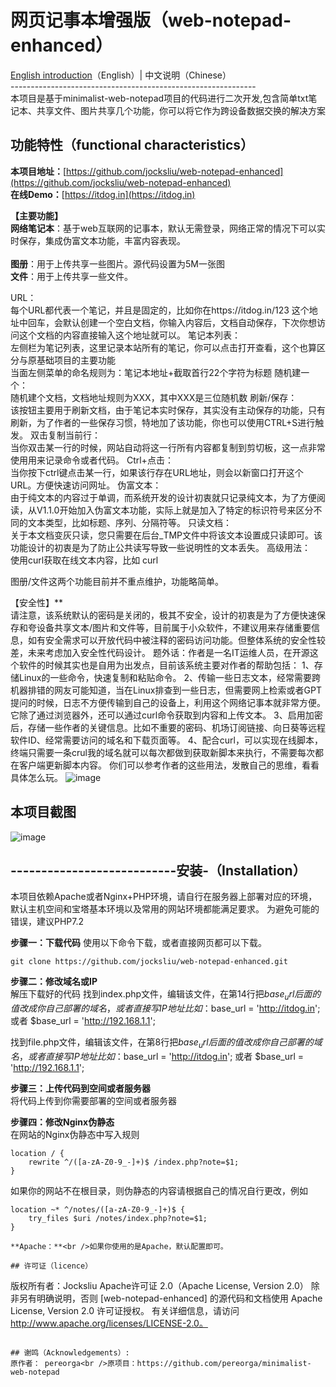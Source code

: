 # 网页记事本增强版（web-notepad-enhanced）
  [English introduction](https://github.com/jocksliu/web-notepad-enhanced/blob/main/README-English.md)（English）|   中文说明（Chinese）<br />
    -------------------------------------------------------------<br />
  本项目是基于minimalist-web-notepad项目的代码进行二次开发,包含简单txt笔记本、共享文件、图片共享几个功能，你可以将它作为跨设备数据交换的解决方案<br />

## **功能特性（functional characteristics）**

**本项目地址：**[https://github.com/jocksliu/web-notepad-enhanced](https://github.com/jocksliu/web-notepad-enhanced)<br />**在线Demo：**[https://itdog.in](https://itdog.in)

**【主要功能】**<br />**网络笔记本**：基于web互联网的记事本，默认无需登录，网络正常的情况下可以实时保存，集成伪富文本功能，丰富内容表现。<br /><br />**图册**：用于上传共享一些图片。源代码设置为5M一张图<br />**文件**：用于上传共享一些文件。

URL：<br />每个URL都代表一个笔记，并且是固定的，比如你在https://itdog.in/123 这个地址中回车，会默认创建一个空白文档，你输入内容后，文档自动保存，下次你想访问这个文档的内容直接输入这个地址就可以。
笔记本列表：<br />左侧栏为笔记列表，这里记录本站所有的笔记，你可以点击打开查看，这个也算区分与原基础项目的主要功能<br />当面左侧菜单的命名规则为：笔记本地址+截取首行22个字符为标题
随机建一个：<br />随机建个文档，文档地址规则为XXX，其中XXX是三位随机数
刷新/保存：<br />该按钮主要用于刷新文档，由于笔记本实时保存，其实没有主动保存的功能，只有刷新，为了作者的一些保存习惯，特地加了该功能，你也可以使用CTRL+S进行触发。
双击复制当前行：<br />当你双击某一行的时候，网站自动将这一行所有内容都复制到剪切板，这一点非常使用用来记录命令或者代码。
Ctrl+点击：<br />当你按下ctrl键点击某一行，如果该行存在URL地址，则会以新窗口打开这个URL。方便快速访问网址。
伪富文本：<br />由于纯文本的内容过于单调，而系统开发的设计初衷就只记录纯文本，为了方便阅读，从V1.1.0开始加入伪富文本功能，实际上就是加入了特定的标识符号来区分不同的文本类型，比如标题、序列、分隔符等。
只读文档：<br />关于本文档变灰只读，您只需要在后台_TMP文件中将该文本设置成只读即可。该功能设计的初衷是为了防止公共读写导致一些说明性的文本丢失。
高级用法：<br />使用curl获取在线文本内容，比如 curl 

图册/文件这两个功能目前并不重点维护，功能略简单。

【安全性】**<br />请注意，该系统默认的密码是关闭的，极其不安全，设计的初衷是为了方便快速保存和夸设备共享文本/图片和文件等，目前属于小众软件，不建议用来存储重要信息，如有安全需求可以开放代码中被注释的密码访问功能。但整体系统的安全性较差，未来考虑加入安全性代码设计。
题外话：作者是一名IT运维人员，在开源这个软件的时候其实也是自用为出发点，目前该系统主要对作者的帮助包括：
1、存储Linux的一些命令，快速复制和粘贴命令。
2、传输一些日志文本，经常需要跨机器排错的网友可能知道，当在Linux排查到一些日志，但需要网上检索或者GPT提问的时候，日志不方便传输到自己的设备上，利用这个网络记事本就非常方便。它除了通过浏览器外，还可以通过curl命令获取到内容和上传文本。
3、启用加密后，存储一些作者的关键信息。比如不重要的密码、机场订阅链接、向日葵等远程软件ID、经常需要访问的域名和下载页面等。
4、配合curl，可以实现在线脚本，终端只需要一条crul我的域名就可以每次都做到获取新脚本来执行，不需要每次都在客户端更新脚本内容。
你们可以参考作者的这些用法，发散自己的思维，看看具体怎么玩。
![image](https://github.com/jocksliu/web-notepad-enhanced/assets/94985963/5268e360-3898-4e22-9b17-c3968016c843)



## 本项目截图
![image](https://github.com/jocksliu/web-notepad-enhanced/assets/94985963/a3861aee-77b3-4236-86e1-8a3f87588d25)

## ---------------------------安装-（Installation） 
本项目依赖Apache或者Nginx+PHP环境，请自行在服务器上部署对应的环境，默认主机空间和宝塔基本环境以及常用的网站环境都能满足要求。
为避免可能的错误，建议PHP7.2

**步骤一：下载代码**
使用以下命令下载，或者直接网页都可以下载。

```
git clone https://github.com/jocksliu/web-notepad-enhanced.git
```

**步骤二：修改域名或IP**<br />
解压下载好的代码
找到index.php文件，编辑该文件，在第14行把$base_url后面的值改成你自己部署的域名，或者直接写IP地址
比如：$base_url = 'http://itdog.in';  或者 $base_url = 'http://192.168.1.1';

找到file.php文件，编辑该文件，在第8行把$base_url后面的值改成你自己部署的域名，或者直接写IP地址
比如：$base_url = 'http://itdog.in';  或者 $base_url = 'http://192.168.1.1';

**步骤三：上传代码到空间或者服务器**<br />
将代码上传到你需要部署的空间或者服务器

**步骤四：修改Nginx伪静态**<br />
在网站的Nginx伪静态中写入规则
```
location / {
    rewrite ^/([a-zA-Z0-9_-]+)$ /index.php?note=$1;
}
```
如果你的网站不在根目录，则伪静态的内容请根据自己的情况自行更改，例如
```
location ~* ^/notes/([a-zA-Z0-9_-]+)$ {
    try_files $uri /notes/index.php?note=$1;
}

**Apache：**<br />如果你使用的是Apache，默认配置即可。

## 许可证（licence）
```
版权所有者：Jocksliu
Apache许可证 2.0（Apache License, Version 2.0）
除非另有明确说明，否则 [web-notepad-enhanced] 的源代码和文档使用 Apache License, Version 2.0 许可证授权。
有关详细信息，请访问 http://www.apache.org/licenses/LICENSE-2.0。
```

## 谢鸣（Acknowledgements）:
原作者： pereorga<br />原项目：https://github.com/pereorga/minimalist-web-notepad
